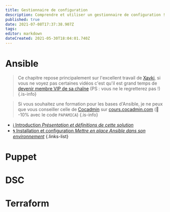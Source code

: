```yaml
---
title: Gestionnaire de configuration
description: Comprendre et utiliser un gestionnaire de configuration !
published: true
date: 2021-07-08T17:37:38.907Z
tags: 
editor: markdown
dateCreated: 2021-05-30T18:04:01.740Z
---
```


# Ansible
> Ce chapitre repose principalement sur l'excellent travail de [Xavki](https://www.youtube.com/channel/UCs_AZuYXi6NA9tkdbhjItHQ), si vous ne voyez pas certaines vidéos c'est qu'il est grand temps de [devenir membre VIP de sa chaîne](https://www.youtube.com/channel/UCs_AZuYXi6NA9tkdbhjItHQ/join) (PS : vous ne le regretterez pas !)
{.is-info}

> Si vous souhaitez une formation pour les bases d'Ansible, je ne peux que vous conseiller celle de [Cocadmin](https://www.youtube.com/c/cocadmin) sur [cours.cocadmin.com](https://cours.cocadmin.com) (🎁 -10% avec le code `PAPAMICA`)
{.is-info}


- [ℹ️ Introduction *Présentation et définitions de cette solution*](/Configuration/Ansible/Introduction)
- [🌀 Installation et configuration *Mettre en place Ansible dans son environnement*](/Configuration/Ansible/Installation)
{.links-list}

# Puppet

# DSC

# Terraform